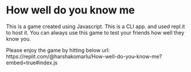 <h1>How well do you know me</h1>
<p>This is a game created using Javascript. This is a CLI app. and used repl.it to host it. You can always use this game to test your friends how well they know you.</p>

<p>Please enjoy the game by hitting below url: https://replit.com/@harshakomarlu/How-well-do-you-know-me?embed=true#index.js</p>
